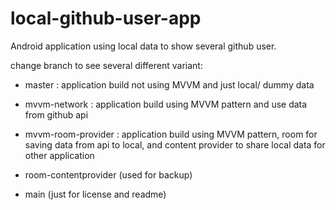 # local-github-user-app
Android application using local data to show several github user.

change branch to see several different variant:
+   master : 
    application build not using MVVM and just local/ dummy data

+   mvvm-network : 
    application build using MVVM pattern and use data from github api

+   mvvm-room-provider : 
    application build using MVVM pattern, room for saving data from api to local, and content provider to share local data for other application

+   room-contentprovider (used for backup)

+   main (just for license and readme)
